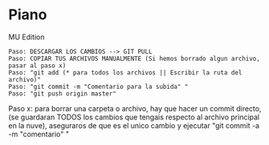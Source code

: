 # Piano
MU Edition

    Paso: DESCARGAR LOS CAMBIOS --> GIT PULL
    Paso: COPIAR TUS ARCHIVOS MANUALMENTE (Si hemos borrado algun archivo, pasar al paso x)
    Paso: "git add (* para todos los archivos || Escribir la ruta del archivo)"
    Paso: "git commit -m "Comentario para la subida" "
    Paso: "git push origin master"

Paso x: para borrar una carpeta o archivo, hay que hacer un commit directo, (se guardaran TODOS los cambios que tengais respecto al archivo principal en la nuve), aseguraros de que es el unico cambio y ejecutar "git commit -a -m "comentario" "
